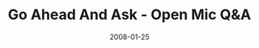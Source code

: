 ---
layout: music 
title: "Go Ahead And Ask - Open Mic Q&A"
series: "Go Ahead and Ask"
date: 2008-01-25 
description: "Open mic Q&amp;A session"
audio: "http://s3.amazonaws.com/crossroadsaudiomessages/Go_Ahead_And_Ask_Q%26A_Compilation.mp3"
audio-duration: "52:54"
src: "http://www.crossroads.net/players/media/mediumHz/DefaultVideoImage.jpg"
---